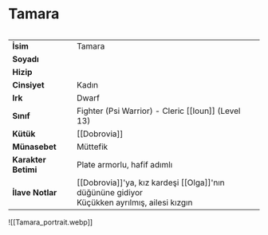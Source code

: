# Tamara   
  
<div class="row" markdown>  
<div class="column" markdown>  
  
|  |  |  
|---|---|  
| **İsim** | Tamara |  
| **Soyadı** |  |  
| **Hizip** |  |  
| **Cinsiyet** | Kadın |  
| **Irk** | Dwarf |  
| **Sınıf** | Fighter (Psi Warrior) - Cleric [[Ioun]] (Level 13) |  
| **Kütük** | [[Dobrovia]] |  
| **Münasebet** | Müttefik |  
| **Karakter Betimi** | Plate armorlu, hafif adımlı |  
| **İlave Notlar** | [[Dobrovia]]'ya, kız kardeşi [[Olga]]'nın düğününe gidiyor<br>Küçükken ayrılmış, ailesi kızgın |  
  
</div>  
<div class="column" markdown>  
![[Tamara_portrait.webp]]  
</div>  
</div>